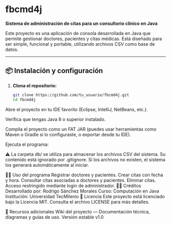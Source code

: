 # fbcmd4j

**Sistema de administración de citas para un consultorio clínico en Java**

Este proyecto es una aplicación de consola desarrollada en Java que permite gestionar doctores, pacientes y citas médicas. Está diseñado para ser simple, funcional y portable, utilizando archivos CSV como base de datos.

---

## 📦 Instalación y configuración

1. **Clona el repositorio:**
   ```bash
   git clone https://github.com/tu_usuario/fbcmd4j.git
   cd fbcmd4j
   ```
Abre el proyecto en tu IDE favorito (Eclipse, IntelliJ, NetBeans, etc.).

Verifica que tengas Java 8 o superior instalado.

Compila el proyecto como un FAT JAR (puedes usar herramientas como Maven o Gradle si lo configuraste, o exportar desde tu IDE).

Ejecuta el programa:


⚠️ La carpeta db/ se utiliza para almacenar los archivos CSV del sistema. Su contenido está ignorado por .gitignore. Si los archivos no existen, el sistema los generará automáticamente al iniciar.

🧑‍💻 Uso del programa
Registrar doctores y pacientes.
Crear citas con fecha y hora.
Consultar citas asociadas a doctores y pacientes.
Eliminar citas.
Acceso restringido mediante login de administrador.
👨‍🎓 Créditos
Desarrollado por: Rodrigo Sánchez Morales
Curso: Computación en Java
Institución: Universidad TecMilenio
📄 Licencia
Este proyecto está licenciado bajo la Licencia MIT. Consulta el archivo LICENSE para más detalles.

🔗 Recursos adicionales
Wiki del proyecto — Documentación técnica, diagramas y guías de uso.
Versión estable v1.0
